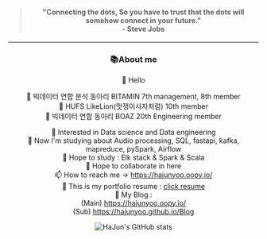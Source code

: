 <div align=center>
  
> <h4>"Connecting the dots, So you have to trust that the dots will somehow connect in your future." 
> <br>- Steve Jobs</h4>
----
<h3>📚About me</h3>

👋 Hello<br>

👀 빅데이터 연합 분석 동아리 BITAMIN 7th management, 8th member <br>
👀 HUFS LikeLion(멋쟁이사자처럼) 10th member<br>
👀 빅데이터 연합 동아리 BOAZ 20th Engineering member<br>

👀 Interested in Data science and Data engineering <br>
🌱 Now I'm studying about Audio processing, SQL, fastapi, kafka, mapreduce, pySpark, Airflow <br> 
🌱 Hope to study : Elk stack & Spark & Scala <br>
💞️ Hope to collaborate in here <br>
📫 How to reach me -> https://hajunyoo.oopy.io/<br>
👀 This is my portfolio resume : [click resume](https://career.programmers.co.kr/pr/hajuny129_4953) <br>
👀 My Blog : <br>
(Main) https://hajunyoo.oopy.io/ <br>
(Sub) https://hajunyoo.github.io/Blog
<br>
<!---
HaJunYoo/HaJunYoo is a ✨ special ✨ repository because its `README.md` (this file) appears on your GitHub profile.
You can click the Preview link to take a look at your changes.
--->

![HaJun's GitHub stats](https://github-readme-stats.vercel.app/api?username=HaJunYoo&show_icons=true&theme=radical)

</div>
